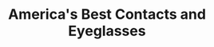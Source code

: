---
title: "America's Best Contacts and Eyeglasses"
url: /cheyenne/americas-best-contacts-and-eyeglasses/
shop: optician
---